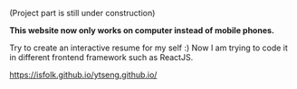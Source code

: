 (Project part is still under construction)

**This website now only works on computer instead of mobile phones.**


Try to create an interactive resume for my self :) 
Now I am trying to code it in different frontend framework such as ReactJS.

https://isfolk.github.io/ytseng.github.io/
